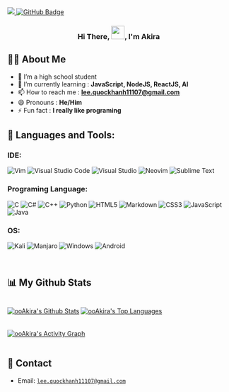 <a href="https://github.com/Meghna-DAS/github-profile-views-counter">
    <img src="https://komarev.com/ghpvc/?username=ZenithGn")
</a>
<a href="https://github.com/ZenithGn?tab=followers"><img src="https://img.shields.io/github/followers/ZenithGn?label=Followers&style=social" alt="GitHub Badge"></a>

<h3 align="center"> Hi There, <img src="https://raw.githubusercontent.com/MartinHeinz/MartinHeinz/master/wave.gif" width="30px">, I'm Akira</h1>

## 🙋‍♂️ About Me
- 🔭 I’m a high school student
- 🌱 I’m currently learning : **JavaScript, NodeJS, ReactJS, AI**
- 📫 How to reach me : **lee.quockhanh11107@gmail.com**
- 😄 Pronouns : **He/Him**
- ⚡ Fun fact : **I really like programing**
	
## 🚀 Languages and Tools:
### IDE:
![Vim](https://img.shields.io/badge/VIM-%2311AB00.svg?style=for-the-badge&logo=vim&logoColor=white)
![Visual Studio Code](https://img.shields.io/badge/Visual%20Studio%20Code-0078d7.svg?style=for-the-badge&logo=visual-studio-code&logoColor=white)
![Visual Studio](https://img.shields.io/badge/Visual%20Studio-5C2D91.svg?style=for-the-badge&logo=visual-studio&logoColor=white)
![Neovim](https://img.shields.io/badge/NeoVim-%2357A143.svg?&style=for-the-badge&logo=neovim&logoColor=white)
![Sublime Text](https://img.shields.io/badge/sublime_text-%23575757.svg?style=for-the-badge&logo=sublime-text&logoColor=important)

### Programing Language:
![C](https://img.shields.io/badge/c-%2300599C.svg?style=for-the-badge&logo=c&logoColor=white)
![C#](https://img.shields.io/badge/c%23-%23239120.svg?style=for-the-badge&logo=c-sharp&logoColor=white)
![C++](https://img.shields.io/badge/c++-%2300599C.svg?style=for-the-badge&logo=c%2B%2B&logoColor=white)
![Python](https://img.shields.io/badge/python-3670A0?style=for-the-badge&logo=python&logoColor=ffdd54)
![HTML5](https://img.shields.io/badge/html5-%23E34F26.svg?style=for-the-badge&logo=html5&logoColor=white)
![Markdown](https://img.shields.io/badge/markdown-%23000000.svg?style=for-the-badge&logo=markdown&logoColor=white)
![CSS3](https://img.shields.io/badge/css3-%231572B6.svg?style=for-the-badge&logo=css3&logoColor=white)
![JavaScript](https://img.shields.io/badge/javascript-%23323330.svg?style=for-the-badge&logo=javascript&logoColor=%23F7DF1E)
![Java](https://img.shields.io/badge/java-%23ED8B00.svg?style=for-the-badge&logo=java&logoColor=white)

### OS:
![Kali](https://img.shields.io/badge/Kali_Linux-557C94?style=for-the-badge&logo=kali-linux&logoColor=white)
![Manjaro](https://img.shields.io/badge/Manjaro-35BF5C?style=for-the-badge&logo=Manjaro&logoColor=white)
![Windows](https://img.shields.io/badge/Windows-0078D6?style=for-the-badge&logo=windows&logoColor=white)
![Android](https://img.shields.io/badge/Android-3DDC84?style=for-the-badge&logo=android&logoColor=white)

<br/>	
	

## 📊 My Github Stats

<br/>
<a href="#"><img alt="ooAkira's Github Stats" src="https://github-readme-stats.vercel.app/api?username=ooAkira&show_icons=true&count_private=true&theme=react&hide_border=true&bg_color=0D1117" /></a>
<a href="https://github.com/ooAkira/github-readme-stats"><img alt="ooAkira's Top Languages" src="https://github-readme-stats.vercel.app/api/top-langs/?username=ooAkira&langs_count=8&count_private=true&layout=compact&theme=react&hide_border=true&bg_color=0D1117" /></a>
<br/>
<br/>
<br/>
<a href="#"><img alt="ooAkira's Activity Graph" src="https://activity-graph.herokuapp.com/graph?username=ooAkira&bg_color=0D1117&color=5BCDEC&line=5BCDEC&point=FFFFFF&hide_border=true" /></a>
<br/>
<br/>

## 🤙 Contact
- Email: <code>lee.quockhanh11107@gmail.com</code>

